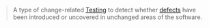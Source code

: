 > A type of change-related [Testing](Testing.md) to detect whether [defects](Defect.md) have been introduced or uncovered in unchanged areas of the software.
